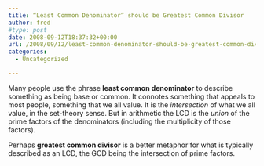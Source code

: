 ```yaml
---
title: “Least Common Denominator” should be Greatest Common Divisor
author: fred
#type: post
date: 2008-09-12T18:37:32+00:00
url: /2008/09/12/least-common-denominator-should-be-greatest-common-divisor/
categories:
  - Uncategorized

---
```

Many people use the phrase **least common denominator** to describe something as being base or common. It connotes something that appeals to most people, something that we all value. It is the _intersection_ of what we all value, in the set-theory sense. But in arithmetic the LCD is the _union_ of the prime factors of the denominators (including the multiplicity of those factors).

Perhaps **greatest common divisor** is a better metaphor for what is typically described as an LCD, the GCD being the intersection of prime factors.